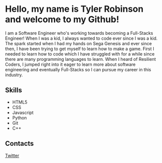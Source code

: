 <h1>Hello, my name is Tyler Robinson and welcome to my Github!</h1>

<p>I am a Software Engineer who's working towards becoming a Full-Stacks Engineer! When I was a kid, I always wanted to code ever since I was a kid. The spark started when I had my hands on Sega Genesis and ever since then, I have been trying to get myself to learn how to make a game. First I needed to learn how to code which I have struggled with for a while since there are many programming languages to learn. When I heard of Resilient Coders, I jumped right into it eager to learn more about software engineering and eventually Full-Stacks so I can pursue my career in this industry.</p>

<h2>Skills</h2>
<ul>
  <li>HTML5</li>
  <li>CSS</li>
  <li>Javascript</li>
  <li>Python</li>
  <li>Git</li>
  <li>C++</li>
</ul>

<h2>Contacts</h2>
<a href="#">Twitter<a>
